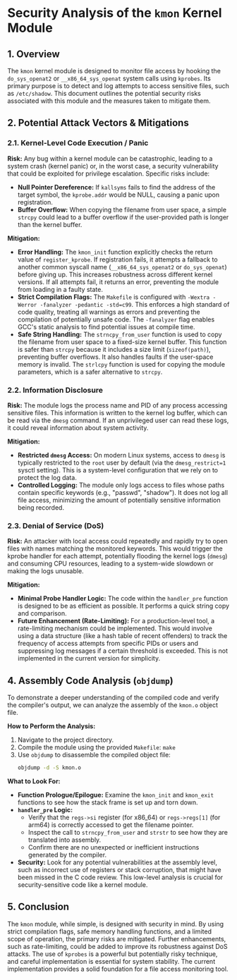 # Security Analysis of the `kmon` Kernel Module

## 1. Overview

The `kmon` kernel module is designed to monitor file access by hooking the `do_sys_openat2` or `__x86_64_sys_openat` system calls using `kprobes`. Its primary purpose is to detect and log attempts to access sensitive files, such as `/etc/shadow`. This document outlines the potential security risks associated with this module and the measures taken to mitigate them.

## 2. Potential Attack Vectors & Mitigations

### 2.1. Kernel-Level Code Execution / Panic

**Risk:**
Any bug within a kernel module can be catastrophic, leading to a system crash (kernel panic) or, in the worst case, a security vulnerability that could be exploited for privilege escalation. Specific risks include:
- **Null Pointer Dereference:** If `kallsyms` fails to find the address of the target symbol, the `kprobe.addr` would be NULL, causing a panic upon registration.
- **Buffer Overflow:** When copying the filename from user space, a simple `strcpy` could lead to a buffer overflow if the user-provided path is longer than the kernel buffer.

**Mitigation:**
- **Error Handling:** The `kmon_init` function explicitly checks the return value of `register_kprobe`. If registration fails, it attempts a fallback to another common syscall name (`__x86_64_sys_openat2` or `do_sys_openat`) before giving up. This increases robustness across different kernel versions. If all attempts fail, it returns an error, preventing the module from loading in a faulty state.
- **Strict Compilation Flags:** The `Makefile` is configured with `-Wextra -Werror -fanalyzer -pedantic -std=c99`. This enforces a high standard of code quality, treating all warnings as errors and preventing the compilation of potentially unsafe code. The `-fanalyzer` flag enables GCC's static analysis to find potential issues at compile time.
- **Safe String Handling:** The `strncpy_from_user` function is used to copy the filename from user space to a fixed-size kernel buffer. This function is safer than `strcpy` because it includes a size limit (`sizeof(path)`), preventing buffer overflows. It also handles faults if the user-space memory is invalid. The `strlcpy` function is used for copying the module parameters, which is a safer alternative to `strcpy`.

### 2.2. Information Disclosure

**Risk:**
The module logs the process name and PID of any process accessing sensitive files. This information is written to the kernel log buffer, which can be read via the `dmesg` command. If an unprivileged user can read these logs, it could reveal information about system activity.

**Mitigation:**
- **Restricted `dmesg` Access:** On modern Linux systems, access to `dmesg` is typically restricted to the `root` user by default (via the `dmesg_restrict=1` sysctl setting). This is a system-level configuration that we rely on to protect the log data.
- **Controlled Logging:** The module only logs access to files whose paths contain specific keywords (e.g., "passwd", "shadow"). It does not log all file access, minimizing the amount of potentially sensitive information being recorded.

### 2.3. Denial of Service (DoS)

**Risk:**
An attacker with local access could repeatedly and rapidly try to open files with names matching the monitored keywords. This would trigger the kprobe handler for each attempt, potentially flooding the kernel logs (`dmesg`) and consuming CPU resources, leading to a system-wide slowdown or making the logs unusable.

**Mitigation:**
- **Minimal Probe Handler Logic:** The code within the `handler_pre` function is designed to be as efficient as possible. It performs a quick string copy and comparison.
- **Future Enhancement (Rate-Limiting):** For a production-level tool, a rate-limiting mechanism could be implemented. This would involve using a data structure (like a hash table of recent offenders) to track the frequency of access attempts from specific PIDs or users and suppressing log messages if a certain threshold is exceeded. This is not implemented in the current version for simplicity.

## 4. Assembly Code Analysis (`objdump`)

To demonstrate a deeper understanding of the compiled code and verify the compiler's output, we can analyze the assembly of the `kmon.o` object file.

**How to Perform the Analysis:**
1.  Navigate to the project directory.
2.  Compile the module using the provided `Makefile`: `make`
3.  Use `objdump` to disassemble the compiled object file:
    ```bash
    objdump -d -S kmon.o
    ```

**What to Look For:**
- **Function Prologue/Epilogue:** Examine the `kmon_init` and `kmon_exit` functions to see how the stack frame is set up and torn down.
- **`handler_pre` Logic:**
    - Verify that the `regs->si` register (for x86_64) or `regs->regs[1]` (for arm64) is correctly accessed to get the filename pointer.
    - Inspect the call to `strncpy_from_user` and `strstr` to see how they are translated into assembly.
    - Confirm there are no unexpected or inefficient instructions generated by the compiler.
- **Security:** Look for any potential vulnerabilities at the assembly level, such as incorrect use of registers or stack corruption, that might have been missed in the C code review. This low-level analysis is crucial for security-sensitive code like a kernel module.

## 5. Conclusion

The `kmon` module, while simple, is designed with security in mind. By using strict compilation flags, safe memory handling functions, and a limited scope of operation, the primary risks are mitigated. Further enhancements, such as rate-limiting, could be added to improve its robustness against DoS attacks. The use of `kprobes` is a powerful but potentially risky technique, and careful implementation is essential for system stability.
The current implementation provides a solid foundation for a file access monitoring tool.
